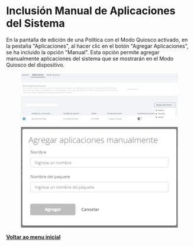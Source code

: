 # Inclusión Manual de Aplicaciones del Sistema

En la pantalla de edición de una Política con el Modo Quiosco activado, en la pestaña "Aplicaciones", al hacer clic en el botón "Agregar Aplicaciones", se ha incluido la opción "Manual". Esta opción permite agregar manualmente aplicaciones del sistema que se mostrarán en el Modo Quiosco del dispositivo.

<figure><img src="../../.gitbook/assets/image (70).png" alt=""><figcaption></figcaption></figure>

<figure><img src="../../.gitbook/assets/image (71).png" alt=""><figcaption></figcaption></figure>

[**Voltar ao menu inicial**](./)
